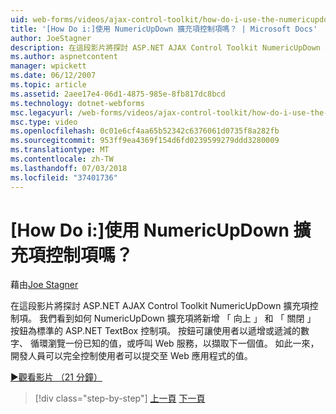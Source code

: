 ```yaml
---
uid: web-forms/videos/ajax-control-toolkit/how-do-i-use-the-numericupdown-extender-control
title: '[How Do i:]使用 NumericUpDown 擴充項控制項嗎？ | Microsoft Docs'
author: JoeStagner
description: 在這段影片將探討 ASP.NET AJAX Control Toolkit NumericUpDown 擴充項控制項。 我們看到 NumericUpDown 擴充項將 'up' 和 '下的加入...
ms.author: aspnetcontent
manager: wpickett
ms.date: 06/12/2007
ms.topic: article
ms.assetid: 2aee17e4-06d1-4875-985e-8fb817dc8bcd
ms.technology: dotnet-webforms
msc.legacyurl: /web-forms/videos/ajax-control-toolkit/how-do-i-use-the-numericupdown-extender-control
msc.type: video
ms.openlocfilehash: 0c01e6cf4aa65b52342c6376061d0735f8a282fb
ms.sourcegitcommit: 953ff9ea4369f154d6fd0239599279ddd3280009
ms.translationtype: MT
ms.contentlocale: zh-TW
ms.lasthandoff: 07/03/2018
ms.locfileid: "37401736"
---
```

<a name="how-do-i-use-the-numericupdown-extender-control"></a>[How Do i:]使用 NumericUpDown 擴充項控制項嗎？
====================
藉由[Joe Stagner](https://github.com/JoeStagner)

在這段影片將探討 ASP.NET AJAX Control Toolkit NumericUpDown 擴充項控制項。 我們看到如何 NumericUpDown 擴充項將新增 「 向上 」 和 「 關閉 」 按鈕為標準的 ASP.NET TextBox 控制項。 按鈕可讓使用者以遞增或遞減的數字、 循環瀏覽一份已知的值，或呼叫 Web 服務，以擷取下一個值。 如此一來，開發人員可以完全控制使用者可以提交至 Web 應用程式的值。

[&#9654;觀看影片 （21 分鐘）](https://channel9.msdn.com/Blogs/ASP-NET-Site-Videos/how-do-i-use-the-numericupdown-extender-control)

> [!div class="step-by-step"]
> [上一頁](how-do-i-use-the-pagingbulletedlist-extender-control.md)
> [下一頁](how-do-i-use-the-aspnet-ajax-validatorcallout-extender.md)
